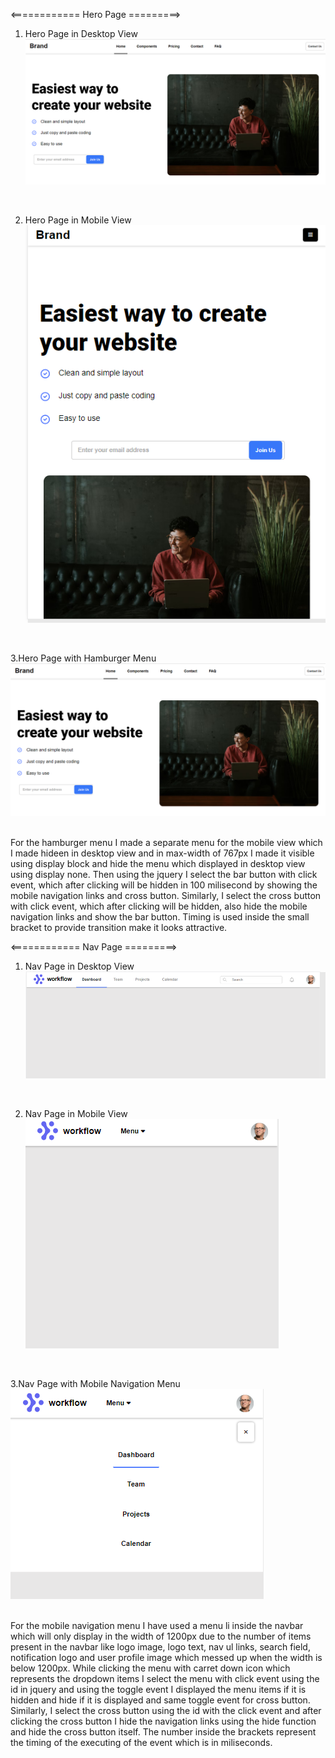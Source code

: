 <============ Hero Page =========>
1. Hero Page in Desktop View
![Hero Page-Desktop-View](./Output/Hero-DesktopView.png)<br />
<br />

2. Hero Page in Mobile View
![Hero Page-Mobile-view](./Output/Hero-MobileView.png)<br />
<br />

3.Hero Page with Hamburger Menu
![Hero Page-Mobile-Menu](./Output/Hero-DesktopView.png)<br />
<br />

For the hamburger menu I made a separate menu for the mobile view which I made hideen in desktop view and in max-width of 767px I made it visible using display block and hide the menu which displayed in desktop view using display none. Then using the jquery I select the bar button with click event, which after clicking will be hidden in 100 milisecond by showing the mobile navigation links and cross button.
Similarly, I select the cross button with click event, which after clicking will be hidden, also hide the mobile navigation links and show the bar button. Timing is used inside the small bracket to provide transition make it looks attractive.

<============ Nav Page =========>
1. Nav Page in Desktop View
![Nav Page-Desktop-View](./Output/Nav-DesktopView.png)<br />
<br />

2. Nav Page in Mobile View
![Nav Page-Mobile-view](./Output/Nav-MobileView.png)<br />
<br />

3.Nav Page with Mobile Navigation Menu
![Nav Page-Mobile-Menu](./Output/Nav-Mobile-Menu.png)<br />
<br />

For the mobile navigation menu I have used a menu li inside the navbar which will only display in the width of 1200px due to the number of items present in the navbar like logo image, logo text, nav ul links, search field, notification logo and user profile image which messed up when the width is below 1200px. While clicking the menu with carret down icon which represents the dropdown items I select the menu with click event using the id in jquery and using the toggle event I displayed the menu items if it is hidden and hide if it is displayed and same  toggle event for cross button. Similarly, I select the cross button using the id with the click event and after clicking the cross button I hide the navigation links using the hide function and hide the cross button itself. The number inside the brackets represent the timing of the executing of the event which is in miliseconds.
